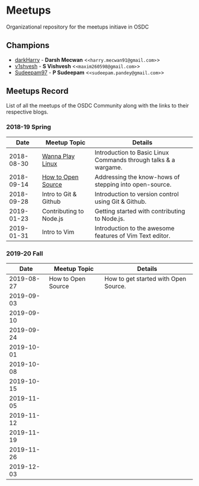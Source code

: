 # Meetups

Organizational repository for the meetups initiave in OSDC

## Champions

- [darkHarry](https://github.com/darkharry) - **Darsh Mecwan** &lt;`<harry.mecwan91@gmail.com>`&gt;
- [v1shvesh](https://github.com/v1shvesh) - **S Vishvesh** &lt;`<maxim260598@gmail.com>`&gt;
- [Sudeepam97](https://github.com/Sudeepam97) - **P Sudeepam** &lt;`<sudeepam.pandey@gmail.com>`&gt;

## Meetups Record

List of all the meetups of the OSDC Community along with the links to their respective blogs.

### 2018-19 Spring

| Date       | Meetup Topic                                 | Details                                                         |
| ---------- | -------------------------------------------- | --------------------------------------------------------------- |
| 2018-08-30 | [Wanna Play Linux](https://bit.ly/2NyFacz)   | Introduction to Basic Linux Commands through talks & a wargame. |
| 2018-09-14 | [How to Open Source](https://bit.ly/2PWTA2Z) | Addressing the know-hows of stepping into open-source.          |
| 2018-09-28 | Intro to Git & Github                        | Introduction to version control using Git & Github.             |
| 2019-01-23 | Contributing to Node.js                      | Getting started with contributing to Node.js.                   |
| 2019-01-31 | Intro to Vim                                 | Introduction to the awesome features of Vim Text editor.        |

### 2019-20 Fall

| Date       | Meetup Topic       | Details                              |
| ---------- | ------------------ | ------------------------------------ |
| 2019-08-27 | How to Open Source | How to get started with Open Source. |
| 2019-09-03 |                    |                                      |
| 2019-09-10 |                    |                                      |
| 2019-09-24 |                    |                                      |
| 2019-10-01 |                    |                                      |
| 2019-10-08 |                    |                                      |
| 2019-10-15 |                    |                                      |
| 2019-11-05 |                    |                                      |
| 2019-11-12 |                    |                                      |
| 2019-11-19 |                    |                                      |
| 2019-11-26 |                    |                                      |
| 2019-12-03 |                    |                                      |
